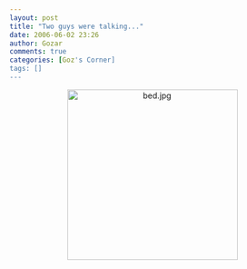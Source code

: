```yaml
---
layout: post
title: "Two guys were talking..."
date: 2006-06-02 23:26
author: Gozar
comments: true
categories: [Goz's Corner]
tags: []
---
```

<div align="center"><img alt="bed.jpg" id="image821" style="width: 300px; height: 300px" src="http://dl.bitsmack.com/uploads/2006/06/bed.jpg" /></div>
